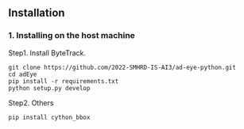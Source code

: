 ## Installation
### 1. Installing on the host machine
Step1. Install ByteTrack.
```shell
git clone https://github.com/2022-SMHRD-IS-AI3/ad-eye-python.git
cd adEye
pip install -r requirements.txt
python setup.py develop
```
Step2. Others
```shell
pip install cython_bbox
